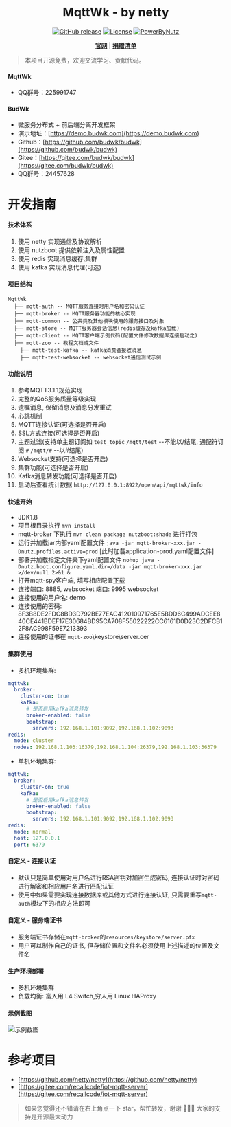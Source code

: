 <div align="center">
    <br/>
    <h1>MqttWk - by netty</h1>

[![GitHub release](https://img.shields.io/github/release/Wizzercn/MqttWk.svg)](https://github.com/Wizzercn/MqttWk/releases)
[![License](https://img.shields.io/badge/license-Apache%202-4EB1BA.svg)](https://www.apache.org/licenses/LICENSE-2.0.html)
[![PowerByNutz](https://img.shields.io/badge/PowerBy-NutzBoot-green.svg)](https://github.com/nutzam/nutzboot)
</div>

<div align="center">

**[官网](https://budwk.com)** |
**[捐赠清单](https://budwk.com/donation)**

</div>


> 本项目开源免费，欢迎交流学习、贡献代码。

#### MqttWk
* QQ群号：225991747

#### BudWk

* 微服务分布式 + 前后端分离开发框架
* 演示地址：[https://demo.budwk.com](https://demo.budwk.com)
* Github：[https://github.com/budwk/budwk](https://github.com/budwk/budwk)
* Gitee：[https://gitee.com/budwk/budwk](https://gitee.com/budwk/budwk)
* QQ群号：24457628

# 开发指南

#### 技术体系

1. 使用 netty 实现通信及协议解析
2. 使用 nutzboot 提供依赖注入及属性配置
3. 使用 redis 实现消息缓存,集群
4. 使用 kafka 实现消息代理(可选)

#### 项目结构
```
MqttWk
  ├── mqtt-auth -- MQTT服务连接时用户名和密码认证
  ├── mqtt-broker -- MQTT服务器功能的核心实现
  ├── mqtt-common -- 公共类及其他模块使用的服务接口及对象
  ├── mqtt-store -- MQTT服务器会话信息(redis缓存及kafka加载)
  ├── mqtt-client -- MQTT客户端示例代码(配置文件修改数据库连接启动之)
  ├── mqtt-zoo -- 教程文档或文件
    ├── mqtt-test-kafka -- kafka消费者接收消息
    ├── mqtt-test-websocket -- websocket通信测试示例
```

#### 功能说明
1. 参考MQTT3.1.1规范实现
2. 完整的QoS服务质量等级实现
3. 遗嘱消息, 保留消息及消息分发重试
4. 心跳机制
5. MQTT连接认证(可选择是否开启)
6. SSL方式连接(可选择是否开启)
7. 主题过滤(支持单主题订阅如 `test_topic`  `/mqtt/test` --不能以/结尾, 通配符订阅 `#` `/mqtt/#` --以#结尾)
8. Websocket支持(可选择是否开启)
9. 集群功能(可选择是否开启)
10. Kafka消息转发功能(可选择是否开启)
11. 启动后查看统计数据 `http://127.0.0.1:8922/open/api/mqttwk/info`

#### 快速开始
- JDK1.8
- 项目根目录执行  `mvn install` 
- mqtt-broker 下执行 `mvn clean package nutzboot:shade` 进行打包
- 运行并加载jar内部yaml配置文件 `java -jar mqtt-broker-xxx.jar -Dnutz.profiles.active=prod` [此时加载application-prod.yaml配置文件]
- 部署并加载指定文件夹下yaml配置文件 `nohup java -Dnutz.boot.configure.yaml.dir=/data -jar mqtt-broker-xxx.jar >/dev/null 2>&1 & `
- 打开mqtt-spy客户端, 填写相应配置[下载](https://github.com/eclipse/paho.mqtt-spy/wiki/Downloads)
- 连接端口: 8885, websocket 端口: 9995 websocket
- 连接使用的用户名: demo
- 连接使用的密码: 8F3B8DE2FDC8BD3D792BE77EAC412010971765E5BDD6C499ADCEE840CE441BDEF17E30684BD95CA708F55022222CC6161D0D23C2DFCB12F8AC998F59E7213393
- 连接使用的证书在 `mqtt-zoo`\keystore\server.cer

#### 集群使用
- 多机环境集群:

```yaml
mqttwk:
  broker:
    cluster-on: true
    kafka:
      # 是否启用kafka消息转发
      broker-enabled: false
      bootstrap:
        servers: 192.168.1.101:9092,192.168.1.102:9093
redis:
  mode: cluster
  nodes: 192.168.1.103:16379,192.168.1.104:26379,192.168.1.103:36379
```
- 单机环境集群: 

```yaml
mqttwk:
  broker:
    cluster-on: true
    kafka:
      # 是否启用kafka消息转发
      broker-enabled: false
      bootstrap:
        servers: 192.168.1.101:9092,192.168.1.102:9093
redis:
  mode: normal
  host: 127.0.0.1
  port: 6379
```

#### 自定义 - 连接认证
- 默认只是简单使用对用户名进行RSA密钥对加密生成密码, 连接认证时对密码进行解密和相应用户名进行匹配认证
- 使用中如果需要实现连接数据库或其他方式进行连接认证, 只需要重写`mqtt-auth`模块下的相应方法即可

#### 自定义 - 服务端证书
- 服务端证书存储在`mqtt-broker`的`resources/keystore/server.pfx`
- 用户可以制作自己的证书, 但存储位置和文件名必须使用上述描述的位置及文件名

#### 生产环境部署
- 多机环境集群
- 负载均衡: 富人用 L4 Switch,穷人用 Linux HAProxy

#### 示例截图
![示例截图](mqtt-zoo/test.png)


# 参考项目

* [https://github.com/netty/netty](https://github.com/netty/netty)
* [https://gitee.com/recallcode/iot-mqtt-server](https://gitee.com/recallcode/iot-mqtt-server)

> 如果您觉得还不错请在右上角点一下 star，帮忙转发，谢谢 🙏🙏🙏 大家的支持是开源最大动力
